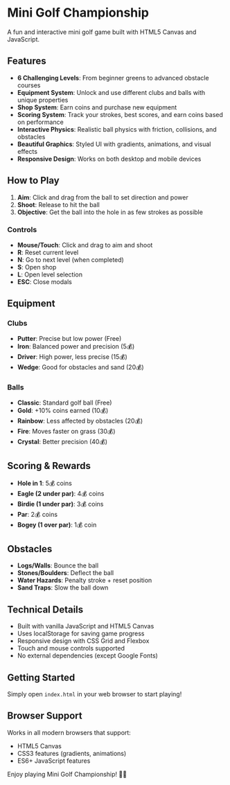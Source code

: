 # Mini Golf Championship

A fun and interactive mini golf game built with HTML5 Canvas and JavaScript.

## Features

- **6 Challenging Levels**: From beginner greens to advanced obstacle courses
- **Equipment System**: Unlock and use different clubs and balls with unique properties
- **Shop System**: Earn coins and purchase new equipment
- **Scoring System**: Track your strokes, best scores, and earn coins based on performance
- **Interactive Physics**: Realistic ball physics with friction, collisions, and obstacles
- **Beautiful Graphics**: Styled UI with gradients, animations, and visual effects
- **Responsive Design**: Works on both desktop and mobile devices

## How to Play

1. **Aim**: Click and drag from the ball to set direction and power
2. **Shoot**: Release to hit the ball
3. **Objective**: Get the ball into the hole in as few strokes as possible

### Controls
- **Mouse/Touch**: Click and drag to aim and shoot
- **R**: Reset current level
- **N**: Go to next level (when completed)
- **S**: Open shop
- **L**: Open level selection
- **ESC**: Close modals

## Equipment

### Clubs
- **Putter**: Precise but low power (Free)
- **Iron**: Balanced power and precision (5💰)
- **Driver**: High power, less precise (15💰)
- **Wedge**: Good for obstacles and sand (20💰)

### Balls
- **Classic**: Standard golf ball (Free)
- **Gold**: +10% coins earned (10💰)
- **Rainbow**: Less affected by obstacles (20💰)
- **Fire**: Moves faster on grass (30💰)
- **Crystal**: Better precision (40💰)

## Scoring & Rewards

- **Hole in 1**: 5💰 coins
- **Eagle (2 under par)**: 4💰 coins
- **Birdie (1 under par)**: 3💰 coins
- **Par**: 2💰 coins
- **Bogey (1 over par)**: 1💰 coin

## Obstacles

- **Logs/Walls**: Bounce the ball
- **Stones/Boulders**: Deflect the ball
- **Water Hazards**: Penalty stroke + reset position
- **Sand Traps**: Slow the ball down

## Technical Details

- Built with vanilla JavaScript and HTML5 Canvas
- Uses localStorage for saving game progress
- Responsive design with CSS Grid and Flexbox
- Touch and mouse controls supported
- No external dependencies (except Google Fonts)

## Getting Started

Simply open `index.html` in your web browser to start playing!

## Browser Support

Works in all modern browsers that support:
- HTML5 Canvas
- CSS3 features (gradients, animations)
- ES6+ JavaScript features

Enjoy playing Mini Golf Championship! 🏌️‍♂️
